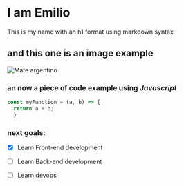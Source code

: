 # I am Emilio

This is my name with an h1 format using markdown syntax

## and this one is an image example

![Mate argentino](https://editorialtelevisa.brightspotcdn.com/dims4/default/d5e01b4/2147483647/strip/false/crop/1200x672+0+0/resize/1200x672!/quality/90/?url=https%3A%2F%2Fk2-prod-editorial-televisa.s3.amazonaws.com%2Fbrightspot%2Fwp-content%2Fuploads%2F2021%2F07%2Fque-es-el-mate.jpg)

### an now a piece of code example using _Javascript_

```javascript
const myFunction = (a, b) => {
  return a + b;
  }
```  
### next goals: 
- [x] Learn Front-end development
- [ ] Learn Back-end development
- [ ] Learn devops


  

